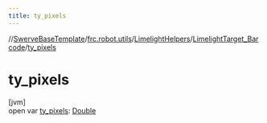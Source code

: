 ```yaml
---
title: ty_pixels
---
```

//[SwerveBaseTemplate](../../../../index.html)/[frc.robot.utils](../../index.html)/[LimelightHelpers](../index.html)/[LimelightTarget_Barcode](index.html)/[ty_pixels](ty_pixels.html)



# ty_pixels



[jvm]\
open var [ty_pixels](ty_pixels.html): [Double](https://kotlinlang.org/api/latest/jvm/stdlib/kotlin/-double/index.html)




